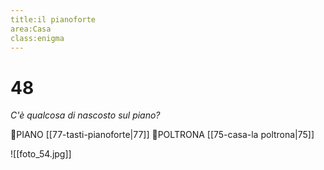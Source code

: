 ```yaml
---
title:il pianoforte
area:Casa
class:enigma
---
```

# 48
_C'è qualcosa di nascosto sul piano?_

👀PIANO [[77-tasti-pianoforte|77]]
👀POLTRONA [[75-casa-la poltrona|75]]

![[foto_54.jpg]]